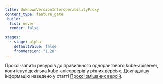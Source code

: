 ```yaml
---
title: UnknownVersionInteroperabilityProxy
content_type: feature_gate
_build:
  list: never
  render: false

stages:
  - stage: alpha 
    defaultValue: false
    fromVersion: "1.28"
---
```

Проксі-запити ресурсів до правильного однорангового kube-apiserver, коли існує декілька kube-апісерверів у різних версіях. Докладнішу інформацію наведено у статті [Проксі змішаних версій](/docs/concepts/architecture/mixed-version-proxy/).
